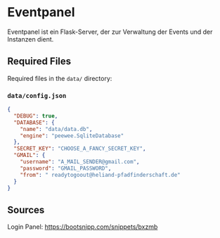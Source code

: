 # Eventpanel
Eventpanel ist ein Flask-Server, der zur Verwaltung der Events und der Instanzen dient.

## Required Files

Required files in the `data/` directory:

### `data/config.json`

```json
{
  "DEBUG": true,
  "DATABASE": {
    "name": "data/data.db",
    "engine": "peewee.SqliteDatabase"
  },
  "SECRET_KEY": "CHOOSE_A_FANCY_SECRET_KEY",
  "GMAIL": {
    "username": "A_MAIL_SENDER@gmail.com",
    "password": "GMAIL_PASSWORD",
    "from": " readytogoout@heliand-pfadfinderschaft.de"
  }
}
```
## Sources
Login Panel: https://bootsnipp.com/snippets/bxzmb
